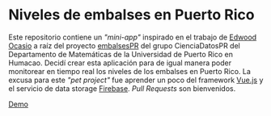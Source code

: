 # Niveles de embalses en Puerto Rico 
Este repositorio contiene un *"mini-app"* inspirado en el trabajo de [Edwood Ocasio](https://github.com/eocasio/embalses) a raíz del proyecto [embalsesPR](https://github.com/mecobi/EmbalsesPR) del grupo CienciaDatosPR del Departamento de Matemáticas de la Universidad de Puerto Rico en Humacao. Decidí crear esta aplicación para de igual manera poder monitorear en tiempo real los niveles de los embalses en Puerto Rico. La excusa para este *"pet project"* fue aprender un poco del framework [Vue.js](http://vuejs.org/) y el servicio de data storage [Firebase](https://www.firebase.com/). *Pull Requests* son bienvenidos.

[Demo](http://embalses.azurewebsites.net)
